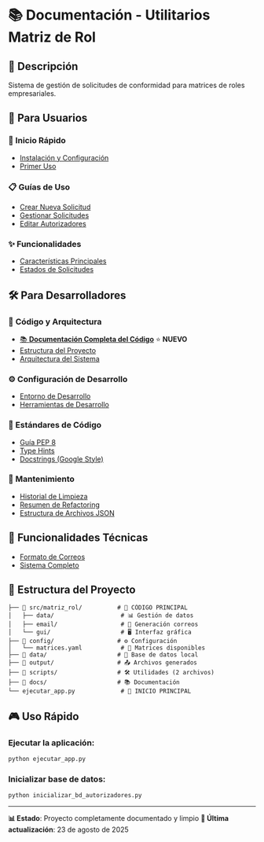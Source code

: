 # 📚 Documentación - Utilitarios Matriz de Rol

## 🎯 Descripción
Sistema de gestión de solicitudes de conformidad para matrices de roles empresariales.

## 📖 Para Usuarios

### 🚀 Inicio Rápido
- [Instalación y Configuración](INSTALACION.md)
- [Primer Uso](user/guides/PRIMER_USO.md)

### 📋 Guías de Uso
- [Crear Nueva Solicitud](user/guides/CREAR_SOLICITUD.md)
- [Gestionar Solicitudes](user/guides/GESTIONAR_SOLICITUDES.md)
- [Editar Autorizadores](user/guides/EDITAR_AUTORIZADORES.md)

### ✨ Funcionalidades
- [Características Principales](user/features/CARACTERISTICAS.md)
- [Estados de Solicitudes](user/features/ESTADOS.md)

## 🛠️ Para Desarrolladores

### 📁 **Código y Arquitectura**
- [📚 **Documentación Completa del Código**](CODIGO_FINAL.md) ⭐ **NUEVO**
- [Estructura del Proyecto](developer/ESTRUCTURA.md)
- [Arquitectura del Sistema](developer/ARQUITECTURA.md)

### ⚙️ Configuración de Desarrollo
- [Entorno de Desarrollo](VSCODE_CONFIG.md)
- [Herramientas de Desarrollo](DEVELOPMENT_TOOLS.md)

### 📐 Estándares de Código
- [Guía PEP 8](PEP8_GUIDE.md)
- [Type Hints](TYPE_HINTS.md)
- [Docstrings (Google Style)](DOCSTRINGS_GUIDE.md)

### 🧹 Mantenimiento
- [Historial de Limpieza](LIMPIEZA_TOTAL_COMPLETADA.md)
- [Resumen de Refactoring](REFACTORING_SUMMARY.md)
- [Estructura de Archivos JSON](ESTRUCTURA_ARCHIVOS_JSON.md)

## 📧 Funcionalidades Técnicas
- [Formato de Correos](FORMATO_CORREO.md)
- [Sistema Completo](SISTEMA_COMPLETO.md)

## 📁 Estructura del Proyecto

```
├── 📁 src/matriz_rol/          # 🎯 CÓDIGO PRINCIPAL
│   ├── data/                   # 📊 Gestión de datos
│   ├── email/                  # 📧 Generación correos
│   └── gui/                    # 🖥️ Interfaz gráfica
├── 📁 config/                  # ⚙️ Configuración
│   └── matrices.yaml           # 🔧 Matrices disponibles
├── 📁 data/                    # 💾 Base de datos local
├── 📁 output/                  # 📤 Archivos generados
├── 📁 scripts/                 # 🛠️ Utilidades (2 archivos)
├── 📁 docs/                    # 📚 Documentación
└── ejecutar_app.py             # 🚀 INICIO PRINCIPAL
```

## 🎮 Uso Rápido

### Ejecutar la aplicación:
```bash
python ejecutar_app.py
```

### Inicializar base de datos:
```bash
python inicializar_bd_autorizadores.py
```

---
**📊 Estado**: Proyecto completamente documentado y limpio
**📅 Última actualización**: 23 de agosto de 2025
